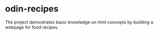 # odin-recipes
The project demostrates basic knowledge on html concepts by building a webpage for food recipes.
